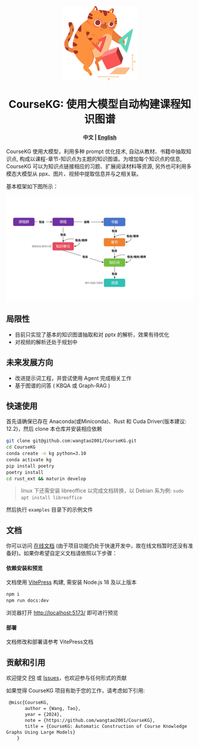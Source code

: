 <p align="center">
<img src="docs/public/logo.png" width="200"  alt="">
</p>

<div align="center">
<h1>
  CourseKG: 使用大模型自动构建课程知识图谱
</h1>
</div>

<h4 align="center">
    <p>
        <b>中文</b> | <a href="README_en.md">English</a>
    </p>
</h4>

CourseKG 使用大模型，利用多种 prompt 优化技术, 自动从教材、书籍中抽取知识点, 构成以课程-章节-知识点为主题的知识图谱。为增加每个知识点的信息, CourseKG 可以为知识点链接相应的习题、扩展阅读材料等资源, 另外也可利用多模态大模型从 ppx、图片、视频中提取信息并与之相关联。

基本框架如下图所示：

<p align="center">
<img src="docs/assets/framework.png" alt="" width="600">
<p align="center">

## 局限性

- 目前只实现了基本的知识图谱抽取和对 pptx 的解析，效果有待优化
- 对视频的解析还处于规划中

## 未来发展方向

- 改进提示词工程，并尝试使用 Agent 完成相关工作
- 基于图谱的问答 ( KBQA 或 Graph-RAG )

## 快速使用

首先请确保已存在 Anaconda(或Miniconda)、Rust 和 Cuda Driver(版本建议: 12.2)，然后 clone 本仓库并安装相应依赖

```bash
git clone git@github.com:wangtao2001/CourseKG.git
cd CourseKG
conda create -n kg python=3.10
conda activate kg
pip install poetry
poetry install
cd rust_ext && maturin develop
```

> linux 下还需安装 libreoffice 以完成文档转换，以 Debian 系为例: `sudo apt install libreoffice`

然后执行 `examples` 目录下的示例文件

## 文档

你可以访问 [在线文档](https://wangtao2001.github.io/CourseKG/) (由于项目功能仍处于快速开发中，故在线文档暂时还没有准备好)。如果你希望自定义文档请依照以下步骤：

#### 依赖安装和预览

文档使用 [VitePress](https://vitepress.dev/) 构建, 需安装 Node.js 18 及以上版本

```bash
npm i
npm run docs:dev
```

浏览器打开 [http://localhost:5173/](http://localhost:5173/) 即可进行预览

#### 部署

文档修改和部署请参考 VitePress文档

## 贡献和引用

欢迎提交 [PR](https://github.com/wangtao2001/CourseKG/pulls) 或 [Issues](https://github.com/wangtao2001/CourseKG/issues)，也欢迎参与任何形式的贡献

如果觉得 CourseKG 项目有助于您的工作，请考虑如下引用:

```
 @misc{CourseKG,
       author = {Wang, Tao},
       year = {2024},
       note = {https://github.com/wangtao2001/CourseKG},
       title = {CourseKG: Automatic Construction of Course Knowledge Graphs Using Large Models}
    }
```
